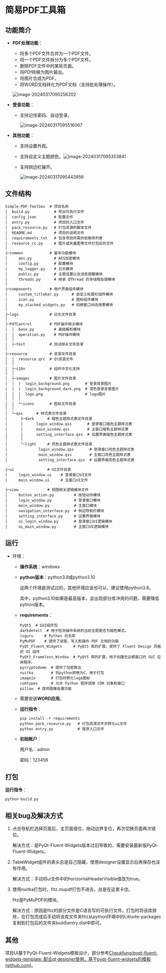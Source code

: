 # 简易PDF工具箱

## 功能简介

- **PDF处理功能**：

  - 将多个PDF文件合并为一个PDF文件。
  - 将一个PDF文件拆分为多个PDF文件。
  - 删除PDF文件中的某些页面。
  - 将PDf转换为图片输出。
  - 将图片合成为PDF。
  - 将WORD文档转化为PDF文档（支持批处理操作）。

  ![image-20240317095256202](show\\image-20240317095256202.png)

- **登录功能**：

  - 支持记住密码、自动登录。

    ![image-20240317095516067](show\\image-20240317095516067.png)

- **其他功能**：

  - 支持设置外观。
  - 支持自定义主题颜色。![image-20240317095353841](show\\image-20240317095353841.png)

  - 支持侧边栏展开。

    ![image-20240317095443956](show\\image-20240317095443956.png)

## 文件结构

```shell
Simple-PDF-Toolbox  # 项目名称
│  build.py           # 导出可执行文件
│  config.json        # 配置文件
│  entry.py           # 项目的入口文件
│  pack_resource.py   # 打包资源的脚本文件
│  README.md          # 项目的说明文件
│  requirements.txt   # 包含项目所需的依赖库列表
│  resource_rc.py     # 图片或矢量图等文件打包后的文件
|
├─common            # 基本功能模块
│     aes.py          # AES加密模块
│     config.py       # 配置模块
│     my_logger.py    # 日志模块
│     public.py       # 主题设置以及消息提醒模块
│     threads.py      # 继承 QThread 的多线程处理模块
|
├─components        # 用户界面组件模块
│     custom_titlebar.py      # 自定义标题栏组件模块
│     icon.py                 # 图标组件模块
│     my_stacked_widgets.py   # 切换窗口动态效果模块
|
├─logs              # 日志文件目录
|
├─PdfControl        # PDF操作相关模块
│  │  base.py         # 基础解析模块
│  │  operation.py    # PDF操作模块
│  │
│  ├─test           # 测试相关文件目录
|
├─resource          # 资源文件目录
│  │  resource.qrc  # Qt资源文件
│  │
│  ├─i18n           # 组件中文化支持
│  │
│  ├─images         # 图片文件目录
│  │  │  login_background.png       # 登录背景图片
│  │  │  login_background_dark.png  # 深色登录背景图片
│  │  │  logo.png                   # logo图片
│  │  │
│  │  └─icons       # 图标文件目录
│  │
│  └─qss      # 样式表文件目录
│      ├─dark      # 暗色主题样式表文件目录
│      │      login_window.qss       # 登录窗口暗色主题样式表
│      │      main_window.qss        # 主窗口暗色主题样式表
│      │      setting_interface.qss  # 设置界面暗色主题样式表
│      │
│      └─light     # 亮色主题样式表文件目录
│              login_window.qss       # 登录窗口亮色主题样式表
│              main_window.qss        # 主窗口亮色主题样式表
│              setting_interface.qss  # 设置界面亮色主题样式表

├─ui               # UI文件目录
│     login_window.ui    # 登录窗口UI文件
│     main_window.ui     # 主窗口UI文件

├─view             # 视图相关逻辑模块文件
│     button_action.py         # 按钮动作模块
│     login_window.py          # 登录窗口模块
│     main_window.py           # 主窗口模块
│     navigation_interface.py  # 侧边导航栏模块
│     setting_interface.py     # 设置界面模块
│     ui_login_window.py       # 登录窗口UI逻辑模块
│     ui_main_window.py        # 主窗口UI逻辑模块
```

## 运行

- 环境：

  - **操作系统**：windows

  - **python版本**：python3.8或python3.10

    这两个环境是测试过的，其他环境应该也可以，建议使用python3.8。

    其中，python3.10如果是最高版本，会出现部分库冲突的问题，需要降低python版本。
    
  - **requirements**：
    
    ```shell
    PyQt5  # GUI组件包
    darkdetect  # 用于检测操作系统的当前主题是否为暗色模式。
    loguru     # Python 日志库
    PyMuPDF    # 提供了读取、写入和操作 PDF 文档的功能
    PyQt_Fluent_Widgets     # PyQt5 库的扩展，提供了 Fluent Design 风格的 UI 组件
    PyQt5_Frameless_Window  # PyQt5 库的扩展，用于创建无边框窗口的 GUI 应用程序。
    pycryptodome  # 提供了加密算法
    nuitka        # 将python转换为C，用于打包
    imageio       # 打包时转化logo图标
    comtypes      # 允许 Python 程序调用 COM 对象和接口
    pillow  # 提供图像处理功能
    ```
    
  - 需要安装**WORD应用**。
  
  - **运行指令**：
  
    ```shell
    pip install -r requirements
    python pack_resource.py   # 打包资源文件并转化ui文件
    python entry.py           # 程序入口文件
    ```
    
  - **初始账户**：
  
    用户名：admin
  
    密码：123456

## 打包

**运行指令**：

```shell
python build.py
```

## 相关bug及解决方式

1. 点击导航栏选择页面后，主页面错位，拖动边界复位，再次切换页面再次错位。

   解决方式：是PyQt-Fluent-Widgets版本过旧导致的，需要安装最新版PyQt-Fluent-Widgets。

2. TableWidget组件的表头总是自己隐藏，使用designer设置显示后再保存也没有作用。

   解决方式：手动将ui文件中的horizontalHeaderVisible值改为true。

3. 使用nuitka打包时，fitz.mupdf打包不进去，总是在这里卡住。

   fitz是PyMuPDF的模块。

   解决方式：原因是fitz的部分文件是C语言写的可执行文件，打包时将该库排除，在打包完成后手动将该库文件夹fitz从python环境中的Lib\site-packages复制到打包后的文件夹build\entry.dist中即可。

## 其他

项目UI基于PyQt-Fluent-Widgets模板设计，部分参考[Cheukfung/pyqt-fluent-widgets-template: 配合qt designer使用，基于pyqt-fluent-widgets的模板 (github.com)](https://github.com/Cheukfung/pyqt-fluent-widgets-template)。

